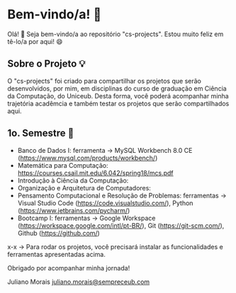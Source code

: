 # Bem-vindo/a! 🎉
Olá! 👋 Seja bem-vindo/a ao repositório "cs-projects". Estou muito feliz em tê-lo/a por aqui! 😄

## Sobre o Projeto 💡
O "cs-projects" foi criado para compartilhar os projetos que serão desenvolvidos, por mim, em disciplinas do curso de graduação em Ciência da Computação, do Uniceub. 
Desta forma, você poderá acompanhar minha trajetória acadêmcia e também testar os projetos que serão compartilhados aqui.

## 1o. Semestre 🚀
- Banco de Dados I: ferramenta -> MySQL Workbench 8.0 CE (https://www.mysql.com/products/workbench/)
- Matemática para Computação: https://courses.csail.mit.edu/6.042/spring18/mcs.pdf
- Introdução à Ciência da Computação: 
- Organização e Arquitetura de Computadores:
- Pensamento Computacional e Resolução de Problemas: ferramentas -> Visual Studio Code (https://code.visualstudio.com/), Python (https://www.jetbrains.com/pycharm/)
- Bootcamp I: ferramentas -> Google Workspace (https://workspace.google.com/intl/pt-BR/), Git (https://git-scm.com/), Github (https://github.com/)

x-x -> Para rodar os projetos, você precisará instalar as funcionalidades e ferramentas apresentadas acima.

Obrigado por acompanhar minha jornada!

Juliano Morais 
<juliano.morais@sempreceub.com>

